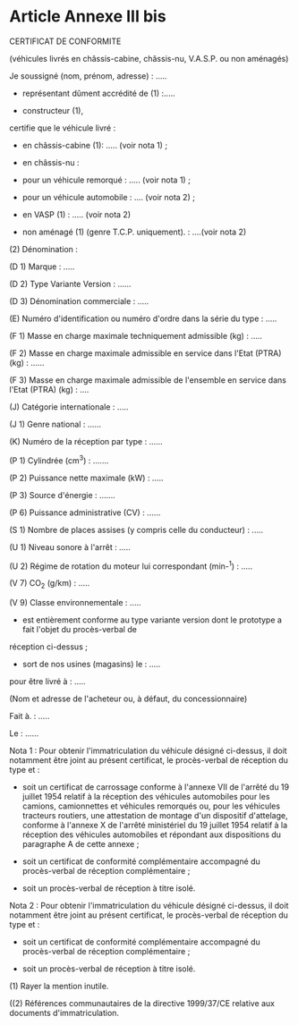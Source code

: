 # Article Annexe III bis

CERTIFICAT DE CONFORMITE

(véhicules livrés en châssis-cabine, châssis-nu, V.A.S.P. ou non aménagés)

Je soussigné (nom, prénom, adresse) : .....

- représentant dûment accrédité de (1) :.....

- constructeur (1),

certifie que le véhicule livré :

- en châssis-cabine (1): ..... (voir nota 1) ;

- en châssis-nu :

* pour un véhicule remorqué : ..... (voir nota 1) ;

* pour un véhicule automobile : .... (voir nota 2) ;

- en VASP (1) : ..... (voir nota 2)

- non aménagé (1) (genre T.C.P. uniquement). : ....(voir nota 2)

(2) Dénomination :

(D 1) Marque : .....

(D 2) Type Variante Version : ......

(D 3) Dénomination commerciale : .....

(E) Numéro d'identification ou numéro d'ordre dans la série du type : .....

(F 1) Masse en charge maximale techniquement admissible (kg) : .....

(F 2) Masse en charge maximale admissible en service dans l'Etat (PTRA) (kg) : ......

(F 3) Masse en charge maximale admissible de l'ensemble en service dans l'Etat (PTRA) (kg) : ....

(J) Catégorie internationale : .....

(J 1) Genre national : ......

(K) Numéro de la réception par type : ......

(P 1) Cylindrée (cm<sup>3</sup>) : .......

(P 2) Puissance nette maximale (kW) : .....

(P 3) Source d'énergie : .......

(P 6) Puissance administrative (CV) : ......

(S 1) Nombre de places assises (y compris celle du conducteur) : .....

(U 1) Niveau sonore à l'arrêt : .....

(U 2) Régime de rotation du moteur lui correspondant (min-<sup>1</sup>) : .....

(V 7) CO<sub>2</sub> (g/km) : .....

(V 9) Classe environnementale : .....

- est entièrement conforme au type variante version dont le prototype a fait l'objet du procès-verbal de

réception ci-dessus ;

- sort de nos usines (magasins) le : .....

pour être livré à : .....

(Nom et adresse de l'acheteur ou, à défaut, du concessionnaire)

Fait à. : .....

Le : ......

Nota 1 : Pour obtenir l'immatriculation du véhicule désigné ci-dessus, il doit notamment être joint au présent certificat, le procès-verbal de réception du type et :

- soit un certificat de carrossage conforme à l'annexe VII de l'arrêté du 19 juillet 1954 relatif à la réception des véhicules automobiles pour les camions, camionnettes et véhicules remorqués ou, pour les véhicules tracteurs routiers, une attestation de montage d'un dispositif d'attelage, conforme à l'annexe X de l'arrêté ministériel du 19 juillet 1954 relatif à la réception des véhicules automobiles et répondant aux dispositions du paragraphe A de cette annexe ;

- soit un certificat de conformité complémentaire accompagné du procès-verbal de réception complémentaire ;

- soit un procès-verbal de réception à titre isolé.

Nota 2 : Pour obtenir l'immatriculation du véhicule désigné ci-dessus, il doit notamment être joint au présent certificat, le procès-verbal de réception du type et :

- soit un certificat de conformité complémentaire accompagné du procès-verbal de réception complémentaire ;

- soit un procès-verbal de réception à titre isolé.

(1) Rayer la mention inutile.

((2) Références communautaires de la directive 1999/37/CE relative aux documents d'immatriculation.
